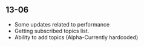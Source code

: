 ## 13-06
- Some updates related to performance
- Getting subscribed topics list.
- Ability to add topics (Alpha-Currently hardcoded)
